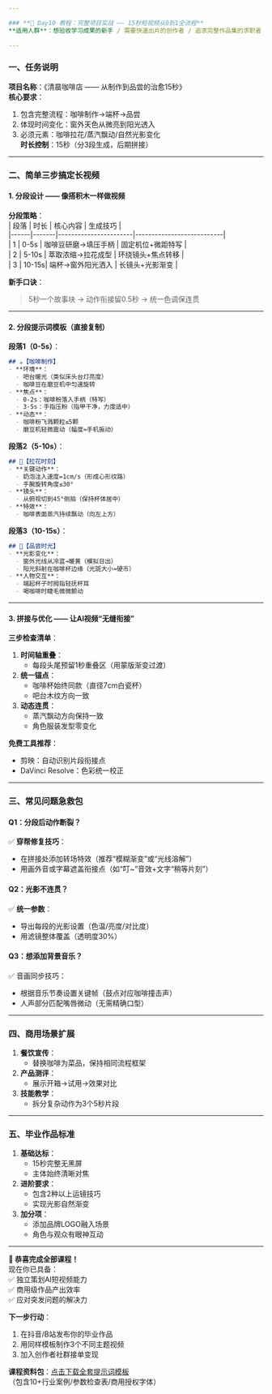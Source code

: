 ```yaml
---

### **📅 Day10 教程：完整项目实战 —— 15秒短视频从0到1全流程**  
**适用人群**：想验收学习成果的新手 / 需要快速出片的创作者 / 追求完整作品集的求职者  

---
```


### **一、任务说明**  
**项目名称**：《清晨咖啡店 —— 从制作到品尝的治愈15秒》  
**核心要求**：  
1. 包含完整流程：咖啡制作→端杯→品尝  
2. 体现时间变化：窗外天色从微亮到阳光透入  
3. 必须元素：咖啡拉花/蒸汽飘动/自然光影变化  
**时长控制**：15秒（分3段生成，后期拼接）  

---

### **二、简单三步搞定长视频**  
#### **1. 分段设计 —— 像搭积木一样做视频**  
**分段策略**：  
| 段落 | 时长  | 核心内容              | 生成技巧                  |  
|------|-------|-----------------------|---------------------------|  
| 1    | 0-5s  | 咖啡豆研磨→填压手柄   | 固定机位+微距特写         |  
| 2    | 5-10s | 萃取浓缩→拉花成型     | 环绕镜头+焦点转移          |  
| 3    | 10-15s| 端杯→窗外阳光洒入     | 长镜头+光影渐变            |  

**新手口诀**：  
> 5秒一个故事块 → 动作衔接留0.5秒 → 统一色调保连贯  

---

#### **2. 分段提示词模板（直接复制）**  
**段落1（0-5s）**：  
```markdown
## ☕【咖啡制作】  
- **环境**：  
  - 吧台暖光（类似床头台灯亮度）  
  - 咖啡豆在磨豆机中匀速旋转  
- **焦点**：  
  - 0-2s：咖啡粉落入手柄（特写）  
  - 3-5s：手指压粉（指甲干净，力度适中）  
- **动态**：  
  - 咖啡粉飞溅颗粒≤5颗  
  - 磨豆机轻微震动（幅度≈手机振动）  
```

**段落2（5-10s）**：  
```markdown
## 🎨【拉花时刻】  
- **关键动作**：  
  - 奶泡注入速度=1cm/s（形成心形纹路）  
  - 手腕旋转角度≤30°  
- **镜头**：  
  - 从俯视切到45°侧拍（保持杯体居中）  
- **特效**：  
  - 咖啡表面蒸汽持续飘动（向左上方）  
```

**段落3（10-15s）**：  
```markdown
## 🌅【品尝时光】  
- **光影变化**：  
  - 窗外光线从冷蓝→暖黄（模拟日出）  
  - 阳光斜射在咖啡杯边缘（光斑大小≈硬币）  
- **人物交互**：  
  - 端起杯子时拇指轻抚杯耳  
  - 喝咖啡时睫毛微微颤动  
```

---

#### **3. 拼接与优化 —— 让AI视频“无缝衔接”**  
**三步检查清单**：  
1. **时间轴重叠**：  
   - 每段头尾预留1秒重叠区（用蒙版渐变过渡）  
2. **统一锚点**：  
   - 咖啡杯始终同款（直径7cm白瓷杯）  
   - 吧台木纹方向一致  
3. **动态连贯**：  
   - 蒸汽飘动方向保持一致  
   - 角色服装发型零变化  

**免费工具推荐**：  
- 剪映：自动识别片段衔接点  
- DaVinci Resolve：色彩统一校正  

---

### **三、常见问题急救包**  
#### **Q1：分段后动作断裂？**  
✅ **穿帮修复技巧**：  
- 在拼接处添加转场特效（推荐“模糊渐变”或“光线溶解”）  
- 用画外音或字幕遮盖衔接点（如“叮~”音效+文字“稍等片刻”）  

#### **Q2：光影不连贯？**  
✅ **统一参数**：  
- 导出每段的光影设置（色温/亮度/对比度）  
- 用滤镜整体覆盖（透明度30%）  

#### **Q3：想添加背景音乐？**  
✅ 音画同步技巧：  
- 根据音乐节奏设置关键帧（鼓点对应咖啡撞击声）  
- 人声部分匹配嘴唇微动（无需精确口型）  

---

### **四、商用场景扩展**  
1. **餐饮宣传**：  
   - 替换咖啡为菜品，保持相同流程框架  
2. **产品测评**：  
   - 展示开箱→试用→效果对比  
3. **技能教学**：  
   - 拆分复杂动作为3个5秒片段  

---

### **五、毕业作品标准**  
1. **基础达标**：  
   - 15秒完整无黑屏  
   - 主体始终清晰对焦  
2. **进阶要求**：  
   - 包含2种以上运镜技巧  
   - 实现光影自然渐变  
3. **加分项**：  
   - 添加品牌LOGO融入场景  
   - 角色与观众有眼神互动  

--- 

**🎉 恭喜完成全部课程！**  
现在你已具备：  
✅ 独立策划AI短视频能力  
✅ 商用级作品产出效率  
✅ 应对突发问题的解决力  

**下一步行动**：  
1. 在抖音/B站发布你的毕业作品  
2. 用同样模板制作3个不同主题视频  
3. 加入创作者社群接单变现  

**课程资料包**：[点击下载全套提示词模板](https://example.com)  
（包含10+行业案例/参数检查表/商用授权字体）